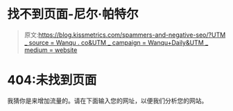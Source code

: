 # 找不到页面-尼尔·帕特尔

> 原文:[https://blog.kissmetrics.com/spammers-and-negative-seo/?UTM _ source = Wanqu . co&UTM _ campaign = Wanqu+Daily&UTM _ medium = website](https://blog.kissmetrics.com/spammers-and-negative-seo/?utm_source=wanqu.co&utm_campaign=Wanqu+Daily&utm_medium=website)

# 404:未找到页面

我猜你是来增加流量的。请在下面输入您的网址，以便我们分析您的网站。